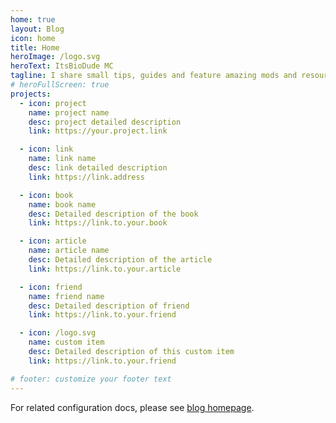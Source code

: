 ```yaml
---
home: true
layout: Blog
icon: home
title: Home
heroImage: /logo.svg
heroText: ItsBioDude MC
tagline: I share small tips, guides and feature amazing mods and resourcepacks here
# heroFullScreen: true
projects:
  - icon: project
    name: project name
    desc: project detailed description
    link: https://your.project.link

  - icon: link
    name: link name
    desc: link detailed description
    link: https://link.address

  - icon: book
    name: book name
    desc: Detailed description of the book
    link: https://link.to.your.book

  - icon: article
    name: article name
    desc: Detailed description of the article
    link: https://link.to.your.article

  - icon: friend
    name: friend name
    desc: Detailed description of friend
    link: https://link.to.your.friend

  - icon: /logo.svg
    name: custom item
    desc: Detailed description of this custom item
    link: https://link.to.your.friend

# footer: customize your footer text
---
```


For related configuration docs, please see [blog homepage](https://vuepress-theme-hope.github.io/v2/guide/blog/home/).
